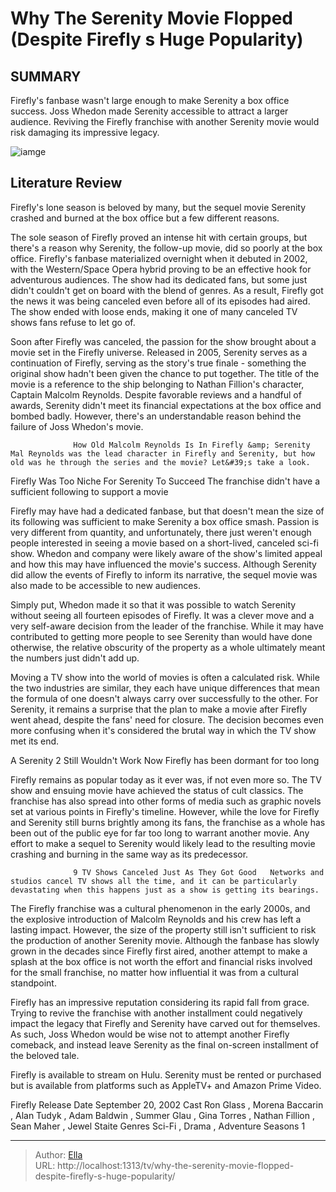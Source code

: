 # Why The Serenity Movie Flopped (Despite Firefly s Huge Popularity)


## SUMMARY 



  Firefly&#39;s fanbase wasn&#39;t large enough to make Serenity a box office success.   Joss Whedon made Serenity accessible to attract a larger audience.   Reviving the Firefly franchise with another Serenity movie would risk damaging its impressive legacy.  

![iamge](https://static1.srcdn.com/wordpress/wp-content/uploads/2024/01/untitled-design-52.jpg)

## Literature Review
Firefly&#39;s lone season is beloved by many, but the sequel movie Serenity crashed and burned at the box office but a few different reasons.




The sole season of Firefly proved an intense hit with certain groups, but there&#39;s a reason why Serenity, the follow-up movie, did so poorly at the box office. Firefly&#39;s fanbase materialized overnight when it debuted in 2002, with the Western/Space Opera hybrid proving to be an effective hook for adventurous audiences. The show had its dedicated fans, but some just didn&#39;t couldn&#39;t get on board with the blend of genres. As a result, Firefly got the news it was being canceled even before all of its episodes had aired. The show ended with loose ends, making it one of many canceled TV shows fans refuse to let go of.




Soon after Firefly was canceled, the passion for the show brought about a movie set in the Firefly universe. Released in 2005, Serenity serves as a continuation of Firefly, serving as the story&#39;s true finale - something the original show hadn&#39;t been given the chance to put together. The title of the movie is a reference to the ship belonging to Nathan Fillion&#39;s character, Captain Malcolm Reynolds. Despite favorable reviews and a handful of awards, Serenity didn&#39;t meet its financial expectations at the box office and bombed badly. However, there&#39;s an understandable reason behind the failure of Joss Whedon&#39;s movie.

                  How Old Malcolm Reynolds Is In Firefly &amp; Serenity   Mal Reynolds was the lead character in Firefly and Serenity, but how old was he through the series and the movie? Let&#39;s take a look.    


 Firefly Was Too Niche For Serenity To Succeed 
The franchise didn&#39;t have a sufficient following to support a movie
         




Firefly may have had a dedicated fanbase, but that doesn&#39;t mean the size of its following was sufficient to make Serenity a box office smash. Passion is very different from quantity, and unfortunately, there just weren&#39;t enough people interested in seeing a movie based on a short-lived, canceled sci-fi show. Whedon and company were likely aware of the show&#39;s limited appeal and how this may have influenced the movie&#39;s success. Although Serenity did allow the events of Firefly to inform its narrative, the sequel movie was also made to be accessible to new audiences.

Simply put, Whedon made it so that it was possible to watch Serenity without seeing all fourteen episodes of Firefly. It was a clever move and a very self-aware decision from the leader of the franchise. While it may have contributed to getting more people to see Serenity than would have done otherwise, the relative obscurity of the property as a whole ultimately meant the numbers just didn&#39;t add up.

Moving a TV show into the world of movies is often a calculated risk. While the two industries are similar, they each have unique differences that mean the formula of one doesn&#39;t always carry over successfully to the other. For Serenity, it remains a surprise that the plan to make a movie after Firefly went ahead, despite the fans&#39; need for closure. The decision becomes even more confusing when it&#39;s considered the brutal way in which the TV show met its end.






 A Serenity 2 Still Wouldn&#39;t Work Now 
Firefly has been dormant for too long
          

Firefly remains as popular today as it ever was, if not even more so. The TV show and ensuing movie have achieved the status of cult classics. The franchise has also spread into other forms of media such as graphic novels set at various points in Firefly&#39;s timeline. However, while the love for Firefly and Serenity still burns brightly among its fans, the franchise as a whole has been out of the public eye for far too long to warrant another movie. Any effort to make a sequel to Serenity would likely lead to the resulting movie crashing and burning in the same way as its predecessor.

                  9 TV Shows Canceled Just As They Got Good   Networks and studios cancel TV shows all the time, and it can be particularly devastating when this happens just as a show is getting its bearings.    




The Firefly franchise was a cultural phenomenon in the early 2000s, and the explosive introduction of Malcolm Reynolds and his crew has left a lasting impact. However, the size of the property still isn&#39;t sufficient to risk the production of another Serenity movie. Although the fanbase has slowly grown in the decades since Firefly first aired, another attempt to make a splash at the box office is not worth the effort and financial risks involved for the small franchise, no matter how influential it was from a cultural standpoint.

Firefly has an impressive reputation considering its rapid fall from grace. Trying to revive the franchise with another installment could negatively impact the legacy that Firefly and Serenity have carved out for themselves. As such, Joss Whedon would be wise not to attempt another Firefly comeback, and instead leave Serenity as the final on-screen installment of the beloved tale.



Firefly is available to stream on Hulu. Serenity must be rented or purchased but is available from platforms such as AppleTV&#43; and Amazon Prime Video.







  Firefly   Release Date   September 20, 2002    Cast   Ron Glass , Morena Baccarin , Alan Tudyk , Adam Baldwin , Summer Glau , Gina Torres , Nathan Fillion , Sean Maher , Jewel Staite    Genres    Sci-Fi , Drama , Adventure    Seasons   1       


---

> Author: [Ella](https://instagram.hk.cn/)  
> URL: http://localhost:1313/tv/why-the-serenity-movie-flopped-despite-firefly-s-huge-popularity/  

